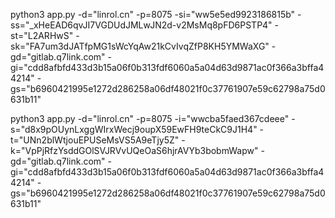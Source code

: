 python3 app.py -d="linrol.cn" -p=8075 -si="ww5e5ed9923186815b" -ss="_xHeEAD6qvJI7VGDUdJMLwJN2d-v2MsMq8pFD6PSTP4" -st="L2ARHwS" -sk="FA7um3dJATfpMG1sWcYqAw21kCvIvqZfP8KH5YMWaXG" -gd="gitlab.q7link.com" -gi="cdd8afbfd433d3b15a06f0b313fdf6060a5a04d63d9871ac0f366a3bffa44214" -gs="b6960421995e1272d286258a06df48021f0c37761907e59c62798a75d0631b11"

python3 app.py -d="linrol.cn" -p=8075 -i="wwcba5faed367cdeee" -s="d8x9pOUynLxggWIrxWecj9oupX59EwFH9teCkC9J1H4" -t="UNn2blWtjouEPUSeMsVS5A9eTjy5Z" -k="VpPjRfzYsddGOlSVJRVvUQeOaS6hjrAVYb3bobmWapw" -gd="gitlab.q7link.com" -gi="cdd8afbfd433d3b15a06f0b313fdf6060a5a04d63d9871ac0f366a3bffa44214" -gs="b6960421995e1272d286258a06df48021f0c37761907e59c62798a75d0631b11"